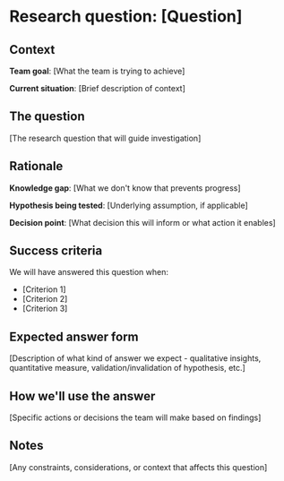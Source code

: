 # Research question: [Question]

## Context

**Team goal**: [What the team is trying to achieve]

**Current situation**: [Brief description of context]

## The question

[The research question that will guide investigation]

## Rationale

**Knowledge gap**: [What we don't know that prevents progress]

**Hypothesis being tested**: [Underlying assumption, if applicable]

**Decision point**: [What decision this will inform or what action it enables]

## Success criteria

We will have answered this question when:
- [Criterion 1]
- [Criterion 2]
- [Criterion 3]

## Expected answer form

[Description of what kind of answer we expect - qualitative insights, quantitative measure, validation/invalidation of hypothesis, etc.]

## How we'll use the answer

[Specific actions or decisions the team will make based on findings]

## Notes

[Any constraints, considerations, or context that affects this question]
